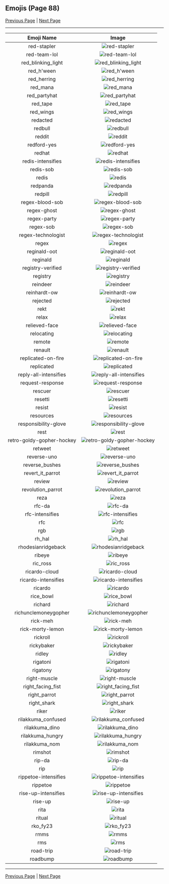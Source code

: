 
## Emojis (Page 88)

[Previous Page](/docs/hc/page-r-0087.md)
  | [Next Page](/docs/hc/page-r-0089.md)

<hr />

|Emoji Name|Image|
| :-: | :-: |
|red-stapler| ![red-stapler](/emojis/hc/red-stapler.jpg)|
|red-team-lol| ![red-team-lol](/emojis/hc/red-team-lol.png)|
|red_blinking_light| ![red_blinking_light](/emojis/hc/red_blinking_light.gif)|
|red_h'ween| ![red_h'ween](/emojis/hc/red_h'ween.png)|
|red_herring| ![red_herring](/emojis/hc/red_herring.png)|
|red_mana| ![red_mana](/emojis/hc/red_mana.png)|
|red_partyhat| ![red_partyhat](/emojis/hc/red_partyhat.png)|
|red_tape| ![red_tape](/emojis/hc/red_tape.gif)|
|red_wings| ![red_wings](/emojis/hc/red_wings.png)|
|redacted| ![redacted](/emojis/hc/redacted.png)|
|redbull| ![redbull](/emojis/hc/redbull.png)|
|reddit| ![reddit](/emojis/hc/reddit.png)|
|redford-yes| ![redford-yes](/emojis/hc/redford-yes.gif)|
|redhat| ![redhat](/emojis/hc/redhat.png)|
|redis-intensifies| ![redis-intensifies](/emojis/hc/redis-intensifies.gif)|
|redis-sob| ![redis-sob](/emojis/hc/redis-sob.png)|
|redis| ![redis](/emojis/hc/redis.png)|
|redpanda| ![redpanda](/emojis/hc/redpanda.png)|
|redpill| ![redpill](/emojis/hc/redpill.jpg)|
|regex-blood-sob| ![regex-blood-sob](/emojis/hc/regex-blood-sob.png)|
|regex-ghost| ![regex-ghost](/emojis/hc/regex-ghost.png)|
|regex-party| ![regex-party](/emojis/hc/regex-party.gif)|
|regex-sob| ![regex-sob](/emojis/hc/regex-sob.png)|
|regex-technologist| ![regex-technologist](/emojis/hc/regex-technologist.png)|
|regex| ![regex](/emojis/hc/regex.png)|
|reginald-oot| ![reginald-oot](/emojis/hc/reginald-oot.jpg)|
|reginald| ![reginald](/emojis/hc/reginald.png)|
|registry-verified| ![registry-verified](/emojis/hc/registry-verified.png)|
|registry| ![registry](/emojis/hc/registry.png)|
|reindeer| ![reindeer](/emojis/hc/reindeer.png)|
|reinhardt-ow| ![reinhardt-ow](/emojis/hc/reinhardt-ow.png)|
|rejected| ![rejected](/emojis/hc/rejected.jpg)|
|rekt| ![rekt](/emojis/hc/rekt.png)|
|relax| ![relax](/emojis/hc/relax.png)|
|relieved-face| ![relieved-face](/emojis/hc/relieved-face.gif)|
|relocating| ![relocating](/emojis/hc/relocating.png)|
|remote| ![remote](/emojis/hc/remote.png)|
|renault| ![renault](/emojis/hc/renault.png)|
|replicated-on-fire| ![replicated-on-fire](/emojis/hc/replicated-on-fire.gif)|
|replicated| ![replicated](/emojis/hc/replicated.png)|
|reply-all-intensifies| ![reply-all-intensifies](/emojis/hc/reply-all-intensifies.gif)|
|request-response| ![request-response](/emojis/hc/request-response.gif)|
|rescuer| ![rescuer](/emojis/hc/rescuer.png)|
|resetti| ![resetti](/emojis/hc/resetti.png)|
|resist| ![resist](/emojis/hc/resist.png)|
|resources| ![resources](/emojis/hc/resources.png)|
|responsibility-glove| ![responsibility-glove](/emojis/hc/responsibility-glove.png)|
|rest| ![rest](/emojis/hc/rest.gif)|
|retro-goldy-gopher-hockey| ![retro-goldy-gopher-hockey](/emojis/hc/retro-goldy-gopher-hockey.png)|
|retweet| ![retweet](/emojis/hc/retweet.png)|
|reverse-uno| ![reverse-uno](/emojis/hc/reverse-uno.gif)|
|reverse_bushes| ![reverse_bushes](/emojis/hc/reverse_bushes.gif)|
|revert_it_parrot| ![revert_it_parrot](/emojis/hc/revert_it_parrot.gif)|
|review| ![review](/emojis/hc/review.png)|
|revolution_parrot| ![revolution_parrot](/emojis/hc/revolution_parrot.gif)|
|reza| ![reza](/emojis/hc/reza.png)|
|rfc-da| ![rfc-da](/emojis/hc/rfc-da.png)|
|rfc-intensifies| ![rfc-intensifies](/emojis/hc/rfc-intensifies.gif)|
|rfc| ![rfc](/emojis/hc/rfc.png)|
|rgb| ![rgb](/emojis/hc/rgb.png)|
|rh_hal| ![rh_hal](/emojis/hc/rh_hal.png)|
|rhodesianridgeback| ![rhodesianridgeback](/emojis/hc/rhodesianridgeback.jpg)|
|ribeye| ![ribeye](/emojis/hc/ribeye.png)|
|ric_ross| ![ric_ross](/emojis/hc/ric_ross.jpg)|
|ricardo-cloud| ![ricardo-cloud](/emojis/hc/ricardo-cloud.png)|
|ricardo-intensifies| ![ricardo-intensifies](/emojis/hc/ricardo-intensifies.gif)|
|ricardo| ![ricardo](/emojis/hc/ricardo.png)|
|rice_bowl| ![rice_bowl](/emojis/hc/rice_bowl.gif)|
|richard| ![richard](/emojis/hc/richard.png)|
|richunclemoneygopher| ![richunclemoneygopher](/emojis/hc/richunclemoneygopher.jpg)|
|rick-meh| ![rick-meh](/emojis/hc/rick-meh.png)|
|rick-morty-lemon| ![rick-morty-lemon](/emojis/hc/rick-morty-lemon.png)|
|rickroll| ![rickroll](/emojis/hc/rickroll.gif)|
|rickybaker| ![rickybaker](/emojis/hc/rickybaker.png)|
|ridley| ![ridley](/emojis/hc/ridley.png)|
|rigatoni| ![rigatoni](/emojis/hc/rigatoni.png)|
|rigatony| ![rigatony](/emojis/hc/rigatony.png)|
|right-muscle| ![right-muscle](/emojis/hc/right-muscle.png)|
|right_facing_fist| ![right_facing_fist](/emojis/hc/right_facing_fist.png)|
|right_parrot| ![right_parrot](/emojis/hc/right_parrot.gif)|
|right_shark| ![right_shark](/emojis/hc/right_shark.gif)|
|riker| ![riker](/emojis/hc/riker.gif)|
|rilakkuma_confused| ![rilakkuma_confused](/emojis/hc/rilakkuma_confused.png)|
|rilakkuma_dino| ![rilakkuma_dino](/emojis/hc/rilakkuma_dino.png)|
|rilakkuma_hungry| ![rilakkuma_hungry](/emojis/hc/rilakkuma_hungry.png)|
|rilakkuma_nom| ![rilakkuma_nom](/emojis/hc/rilakkuma_nom.png)|
|rimshot| ![rimshot](/emojis/hc/rimshot.gif)|
|rip-da| ![rip-da](/emojis/hc/rip-da.png)|
|rip| ![rip](/emojis/hc/rip.png)|
|rippetoe-intensifies| ![rippetoe-intensifies](/emojis/hc/rippetoe-intensifies.gif)|
|rippetoe| ![rippetoe](/emojis/hc/rippetoe.png)|
|rise-up-intensifies| ![rise-up-intensifies](/emojis/hc/rise-up-intensifies.gif)|
|rise-up| ![rise-up](/emojis/hc/rise-up.png)|
|rita| ![rita](/emojis/hc/rita.png)|
|ritual| ![ritual](/emojis/hc/ritual.png)|
|rko_fy23| ![rko_fy23](/emojis/hc/rko_fy23.png)|
|rmms| ![rmms](/emojis/hc/rmms.jpg)|
|rms| ![rms](/emojis/hc/rms.png)|
|road-trip| ![road-trip](/emojis/hc/road-trip.gif)|
|roadbump| ![roadbump](/emojis/hc/roadbump.png)|

<hr/>

[Previous Page](/docs/hc/page-r-0087.md)
  | [Next Page](/docs/hc/page-r-0089.md)